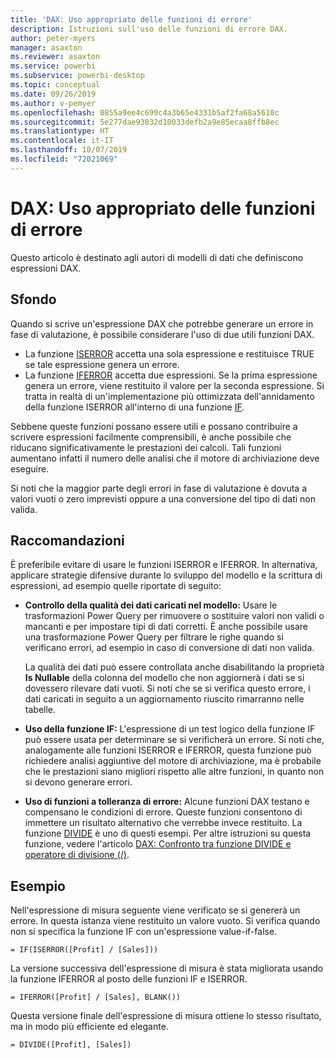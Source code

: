 ```yaml
---
title: 'DAX: Uso appropriato delle funzioni di errore'
description: Istruzioni sull'uso delle funzioni di errore DAX.
author: peter-myers
manager: asaxton
ms.reviewer: asaxton
ms.service: powerbi
ms.subservice: powerbi-desktop
ms.topic: conceptual
ms.date: 09/26/2019
ms.author: v-pemyer
ms.openlocfilehash: 0855a9ee4c699c4a3b65e4331b5af2fa68a5610c
ms.sourcegitcommit: 5e277dae93832d10033defb2a9e85ecaa8ffb8ec
ms.translationtype: HT
ms.contentlocale: it-IT
ms.lasthandoff: 10/07/2019
ms.locfileid: "72021069"
---
```

# <a name="dax-appropriate-use-of-error-functions"></a>DAX: Uso appropriato delle funzioni di errore

Questo articolo è destinato agli autori di modelli di dati che definiscono espressioni DAX.

## <a name="background"></a>Sfondo

Quando si scrive un'espressione DAX che potrebbe generare un errore in fase di valutazione, è possibile considerare l'uso di due utili funzioni DAX.

- La funzione [ISERROR](/dax/iserror-function-dax) accetta una sola espressione e restituisce TRUE se tale espressione genera un errore.
- La funzione [IFERROR](/dax/iferror-function-dax) accetta due espressioni. Se la prima espressione genera un errore, viene restituito il valore per la seconda espressione. Si tratta in realtà di un'implementazione più ottimizzata dell'annidamento della funzione ISERROR all'interno di una funzione [IF](/dax/if-function-dax).

Sebbene queste funzioni possano essere utili e possano contribuire a scrivere espressioni facilmente comprensibili, è anche possibile che riducano significativamente le prestazioni dei calcoli. Tali funzioni aumentano infatti il numero delle analisi che il motore di archiviazione deve eseguire.

Si noti che la maggior parte degli errori in fase di valutazione è dovuta a valori vuoti o zero imprevisti oppure a una conversione del tipo di dati non valida.

## <a name="recommendations"></a>Raccomandazioni

È preferibile evitare di usare le funzioni ISERROR e IFERROR. In alternativa, applicare strategie difensive durante lo sviluppo del modello e la scrittura di espressioni, ad esempio quelle riportate di seguito:

- **Controllo della qualità dei dati caricati nel modello:** Usare le trasformazioni Power Query per rimuovere o sostituire valori non validi o mancanti e per impostare tipi di dati corretti. È anche possibile usare una trasformazione Power Query per filtrare le righe quando si verificano errori, ad esempio in caso di conversione di dati non valida.

    La qualità dei dati può essere controllata anche disabilitando la proprietà **Is Nullable** della colonna del modello che non aggiornerà i dati se si dovessero rilevare dati vuoti. Si noti che se si verifica questo errore, i dati caricati in seguito a un aggiornamento riuscito rimarranno nelle tabelle.
- **Uso della funzione IF:** L'espressione di un test logico della funzione IF può essere usata per determinare se si verificherà un errore. Si noti che, analogamente alle funzioni ISERROR e IFERROR, questa funzione può richiedere analisi aggiuntive del motore di archiviazione, ma è probabile che le prestazioni siano migliori rispetto alle altre funzioni, in quanto non si devono generare errori.
- **Uso di funzioni a tolleranza di errore:** Alcune funzioni DAX testano e compensano le condizioni di errore. Queste funzioni consentono di immettere un risultato alternativo che verrebbe invece restituito. La funzione [DIVIDE](/dax/divide-function-dax) è uno di questi esempi. Per altre istruzioni su questa funzione, vedere l'articolo [DAX: Confronto tra funzione DIVIDE e operatore di divisione (/)](dax-divide-function-operator.md).

## <a name="example"></a>Esempio

Nell'espressione di misura seguente viene verificato se si genererà un errore. In questa istanza viene restituito un valore vuoto. Si verifica quando non si specifica la funzione IF con un'espressione value-if-false.
```dax
= IF(ISERROR([Profit] / [Sales]))
```
La versione successiva dell'espressione di misura è stata migliorata usando la funzione IFERROR al posto delle funzioni IF e ISERROR.
```dax
= IFERROR([Profit] / [Sales], BLANK())
```
Questa versione finale dell'espressione di misura ottiene lo stesso risultato, ma in modo più efficiente ed elegante.
```dax
= DIVIDE([Profit], [Sales])
```